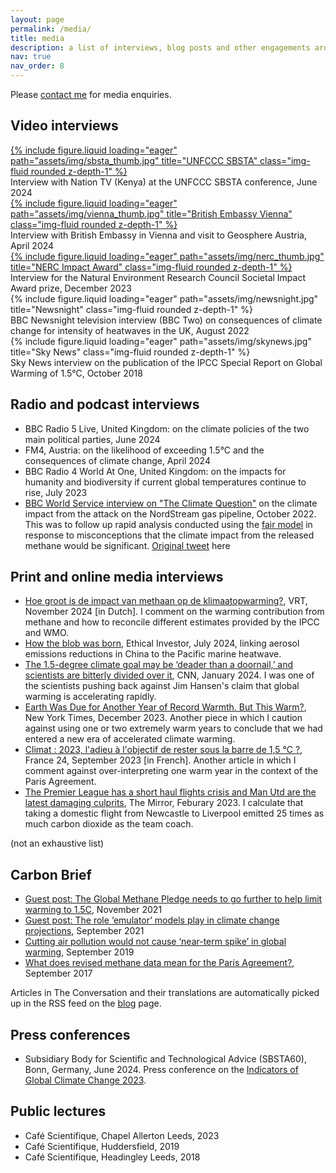 ```yaml
---
layout: page
permalink: /media/
title: media
description: a list of interviews, blog posts and other engagements around climate topics
nav: true
nav_order: 8
---
```


Please [contact me](../contact) for media enquiries.

## Video interviews

<div class="row">
    <div class="col-sm mt-3 mt-md-0">
        <a href="https://www.youtube.com/watch?v=lKO17WgyiPc">
        {% include figure.liquid loading="eager" path="assets/img/sbsta_thumb.jpg" title="UNFCCC SBSTA" class="img-fluid rounded z-depth-1" %}</a>
    </div>
</div>
<div class="caption">
    Interview with Nation TV (Kenya) at the UNFCCC SBSTA conference, June 2024
</div>

<div class="row">
    <div class="col-sm mt-3 mt-md-0">
        <a href="https://www.youtube.com/watch?v=if9FR4VURqI">
        {% include figure.liquid loading="eager" path="assets/img/vienna_thumb.jpg" title="British Embassy Vienna" class="img-fluid rounded z-depth-1" %}</a>
    </div>
</div>
<div class="caption">
    Interview with British Embassy in Vienna and visit to Geosphere Austria, April 2024
</div>

<div class="row">
    <div class="col-sm mt-3 mt-md-0">
        <a href="https://www.youtube.com/watch?v=m3_YP0yx7G8">
        {% include figure.liquid loading="eager" path="assets/img/nerc_thumb.jpg" title="NERC Impact Award" class="img-fluid rounded z-depth-1" %}</a>
    </div>
</div>
<div class="caption">
    Interview for the Natural Environment Research Council Societal Impact Award prize, December 2023
</div>

<div class="row">
    <div class="col-sm mt-3 mt-md-0">
        {% include figure.liquid loading="eager" path="assets/img/newsnight.jpg" title="Newsnight" class="img-fluid rounded z-depth-1" %}
    </div>
</div>
<div class="caption">
    BBC Newsnight television interview (BBC Two) on consequences of climate change for intensity of heatwaves in the UK, August 2022
</div>

<div class="row">
    <div class="col-sm mt-3 mt-md-0">
        {% include figure.liquid loading="eager" path="assets/img/skynews.jpg" title="Sky News" class="img-fluid rounded z-depth-1" %}
    </div>
</div>
<div class="caption">
    Sky News interview on the publication of the IPCC Special Report on Global Warming of 1.5°C, October 2018
</div>


## Radio and podcast interviews
- BBC Radio 5 Live, United Kingdom: on the climate policies of the two main political parties, June 2024
- FM4, Austria: on the likelihood of exceeding 1.5°C and the consequences of climate change, April 2024
- BBC Radio 4 World At One, United Kingdom: on the impacts for humanity and biodiversity if current global temperatures continue to rise, July 2023
- [BBC World Service interview on "The Climate Question"](https://www.bbc.co.uk/sounds/play/w3ct3kj) on the climate impact from the attack on the NordStream gas pipeline, October 2022. This was to follow up rapid analysis conducted using the [fair model](../projects/fair) in response to misconceptions that the climate impact from the released methane would be significant. [Original tweet](https://x.com/chrisroadmap/status/1575447799830904832) here

## Print and online media interviews
- [Hoe groot is de impact van methaan op de klimaatopwarming?](https://www.vrt.be/vrtnws/nl/2024/11/21/factcheck-methaan/), VRT, November 2024 [in Dutch]. I comment on the warming contribution from methane and how to reconcile different estimates provided by the IPCC and WMO.
- [How the blob was born](https://www.ethicalmarkets.com/how-the-blob-was-born/), Ethical Investor, July 2024, linking aerosol emissions reductions in China to the Pacific marine heatwave.
- [The 1.5-degree climate goal may be ‘deader than a doornail,’ and scientists are bitterly divided over it](https://us.cnn.com/2024/01/18/climate/paris-climate-goal-threatened-intl/index.html), CNN, January 2024. I was one of the scientists pushing back against Jim Hansen's claim that global warming is accelerating rapidly. 
- [Earth Was Due for Another Year of Record Warmth. But This Warm?](https://www.nytimes.com/2023/12/26/climate/global-warming-accelerating.html), New York Times, December 2023. Another piece in which I caution against using one or two extremely warm years to conclude that we had entered a new era of accelerated climate warming.
- [Climat : 2023, l'adieu à l'objectif de rester sous la barre de 1,5 °C ?](https://www.france24.com/fr/plan%C3%A8te/20230925-climat-2023-l-adieu-%C3%A0-l-objectif-de-rester-sous-la-barre-de-1-5-%C2%B0c), France 24, September 2023 [in French]. Another article in which I comment against over-interpreting one warm year in the context of the Paris Agreement.
- [The Premier League has a short haul flights crisis and Man Utd are the latest damaging culprits](https://www.mirror.co.uk/sport/football/news/premier-league-flights-man-utd-29328419), The Mirror, Feburary 2023. I calculate that taking a domestic flight from Newcastle to Liverpool emitted 25 times as much carbon dioxide as the team coach.

(not an exhaustive list)

## Carbon Brief
- [Guest post: The Global Methane Pledge needs to go further to help limit warming to 1.5C](https://www.carbonbrief.org/guest-post-the-global-methane-pledge-needs-to-go-further-to-help-limit-warming-to-1-5c/), November 2021
- [Guest post: The role ‘emulator’ models play in climate change projections](https://www.carbonbrief.org/guest-post-the-role-emulator-models-play-in-climate-change-projections/), September 2021
- [Cutting air pollution would not cause ‘near-term spike’ in global warming](https://www.carbonbrief.org/cutting-air-pollution-would-not-cause-near-term-spike-in-global-warming/), September 2019
- [What does revised methane data mean for the Paris Agreement?](https://www.carbonbrief.org/analysis-what-does-revised-methane-date-mean-for-paris-agreement/), September 2017

Articles in The Conversation and their translations are automatically picked up in the RSS feed on the [blog](../blog) page. 

## Press conferences
-  Subsidiary Body for Scientific and Technological Advice (SBSTA60), Bonn, Germany, June 2024. Press conference on the [Indicators of Global Climate Change 2023](https://essd.copernicus.org/articles/16/2625/2024/).

## Public lectures
- Café Scientifique, Chapel Allerton Leeds, 2023
- Café Scientifique, Huddersfield, 2019
- Café Scientifique, Headingley Leeds, 2018